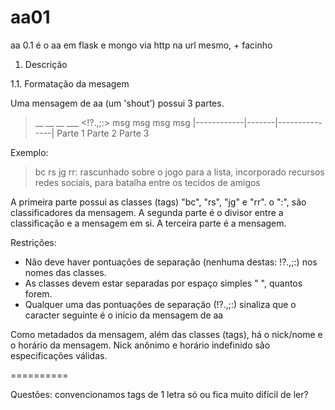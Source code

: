 aa01
====

aa 0.1 é o aa em flask e mongo via http na url mesmo, + facinho

1. Descrição

1.1. Formatação da mesagem

Uma mensagem de aa (um 'shout') possui 3 partes.

> __ __ __ ___ <!?.,;:> msg msg msg msg
> |------------|-------|---------------|
>    Parte 1    Parte 2    Parte 3

Exemplo:

> bc rs jg rr: rascunhado sobre o jogo para a lista, incorporado recursos redes sociais, para batalha entre os tecidos de amigos

A primeira parte possui as classes (tags) "bc", "rs", "jg" e "rr". o ":", são classificadores da mensagem.
A segunda parte é o divisor entre a classificação e a mensagem em si.
A terceira parte é a mensagem.

Restrições:
* Não deve haver pontuações de separação (nenhuma destas: !?.,;:) nos nomes das classes.
* As classes devem estar separadas por espaço simples " ", quantos forem.
* Qualquer uma das pontuações de separação (!?.,;:) sinaliza que o caracter seguinte é o início da mensagem de aa

Como metadados da mensagem, além das classes (tags), há o nick/nome e o horário da mensagem. Nick anônimo e horário indefinido são especificações válidas.







==========

Questões: convencionamos tags de 1 letra só ou fica muito difícil de ler?

